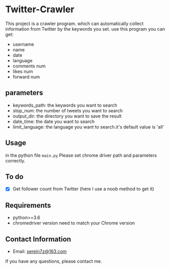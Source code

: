 # Twitter-Crawler
This project is a crawler program. which can automatically collect information from Twitter by the keywords you set. use this program you can get:
- username
- name
- date
- language
- comments num
- likes num
- forward num
## parameters 
- keywords_path: the keywords you want to search
- stop_num: the number of tweets you want to search
- output_dir: the directory you want to save the result
- date_time: the date you want to search
- limit_language: the language you want to search.it's default value is 'all'
## Usage
in the python file `main.py` Please set chrome driver path and parameters correctly.
## To do
- [x] Get follower count from Twitter (here I use a noob method to get it)
## Requirements
- python>=3.6
- chromedriver version need to match your Chrome version
## Contact Information
- Email: serein7z@163.com 

If you have any questions, please contact me.

